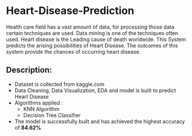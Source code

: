 # Heart-Disease-Prediction
Health care field has a vast amount of data, for processing those data certain techniques are used. Data mining is one of the techniques often used. Heart disease is the Leading cause of death worldwide. This System predicts the arising possibilities of Heart Disease. The outcomes of this system provide the chances of occurring heart disease.


## Description:
- Dataset is collected from kaggle.com
- Data Cleaning, Data Visualization, EDA and model is built to predict Heart Disease
- Algorithms applied :
  * KNN Algorithm
  * Decision Tree Classifier
- The model is successfully built and has achieved the highest accuracy of **84.62%**
